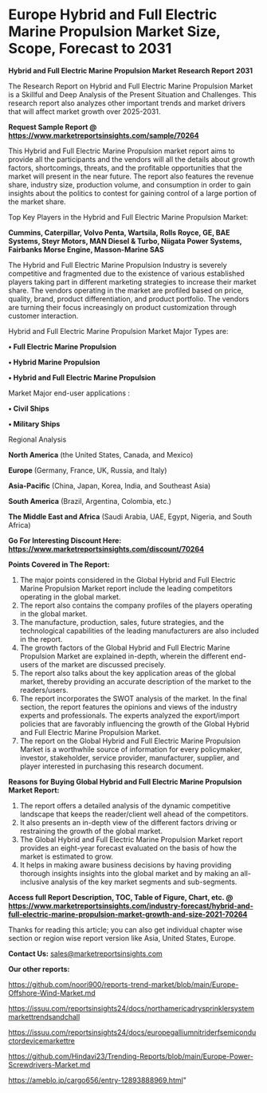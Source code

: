 # Europe Hybrid and Full Electric Marine Propulsion Market Size, Scope, Forecast to 2031

<strong>Hybrid and Full Electric Marine Propulsion Market Research Report 2031</strong>

The Research Report on Hybrid and Full Electric Marine Propulsion Market is a Skillful and Deep Analysis of the Present Situation and Challenges. This research report also analyzes other important trends and market drivers that will affect market growth over 2025-2031.

<strong>Request Sample Report @ <a href=https://www.marketreportsinsights.com/sample/70264>https://www.marketreportsinsights.com/sample/70264</a></strong>

This Hybrid and Full Electric Marine Propulsion market report aims to provide all the participants and the vendors will all the details about growth factors, shortcomings, threats, and the profitable opportunities that the market will present in the near future. The report also features the revenue share, industry size, production volume, and consumption in order to gain insights about the politics to contest for gaining control of a large portion of the market share.

Top Key Players in the Hybrid and Full Electric Marine Propulsion Market:

<strong>Cummins, Caterpillar, Volvo Penta, Wartsila, Rolls Royce, GE, BAE Systems, Steyr Motors, MAN Diesel & Turbo, Niigata Power Systems, Fairbanks Morse Engine, Masson-Marine SAS</strong>

The Hybrid and Full Electric Marine Propulsion Industry is severely competitive and fragmented due to the existence of various established players taking part in different marketing strategies to increase their market share. The vendors operating in the market are profiled based on price, quality, brand, product differentiation, and product portfolio. The vendors are turning their focus increasingly on product customization through customer interaction.

Hybrid and Full Electric Marine Propulsion Market Major Types are:

<strong>• Full Electric Marine Propulsion

• Hybrid Marine Propulsion

• Hybrid and Full Electric Marine Propulsion</strong>

Market Major end-user applications :

<strong>• Civil Ships

• Military Ships</strong>

Regional Analysis

</u><strong><b>North America</b></strong> (the United States, Canada, and Mexico)

<strong><b>Europe </b></strong>(Germany, France, UK, Russia, and Italy)

<strong><b>Asia-Pacific</b></strong> (China, Japan, Korea, India, and Southeast Asia)

<strong><b>South America</b></strong> (Brazil, Argentina, Colombia, etc.)

<strong><b>The Middle East and Africa</b></strong> (Saudi Arabia, UAE, Egypt, Nigeria, and South Africa)

<strong>Go For Interesting Discount Here: <a href=https://www.marketreportsinsights.com/discount/70264>https://www.marketreportsinsights.com/discount/70264</a></strong>

<strong>Points Covered in The Report:</strong>
<ol>
  <li>The major points considered in the Global Hybrid and Full Electric Marine Propulsion Market report include the leading competitors operating in the global market.</li>
  <li>The report also contains the company profiles of the players operating in the global market.</li>
  <li>The manufacture, production, sales, future strategies, and the technological capabilities of the leading manufacturers are also included in the report.</li>
  <li>The growth factors of the Global Hybrid and Full Electric Marine Propulsion Market are explained in-depth, wherein the different end-users of the market are discussed precisely.</li>
  <li>The report also talks about the key application areas of the global market, thereby providing an accurate description of the market to the readers/users.</li>
  <li>The report incorporates the SWOT analysis of the market. In the final section, the report features the opinions and views of the industry experts and professionals. The experts analyzed the export/import policies that are favorably influencing the growth of the Global Hybrid and Full Electric Marine Propulsion Market.</li>
  <li>The report on the Global Hybrid and Full Electric Marine Propulsion Market is a worthwhile source of information for every policymaker, investor, stakeholder, service provider, manufacturer, supplier, and player interested in purchasing this research document.</li>
</ol>
<strong>Reasons for Buying Global Hybrid and Full Electric Marine Propulsion Market Report:</strong>

<ol>
  <li>The report offers a detailed analysis of the dynamic competitive landscape that keeps the reader/client well ahead of the competitors.</li>
  <li>It also presents an in-depth view of the different factors driving or restraining the growth of the global market.</li>
  <li>The Global Hybrid and Full Electric Marine Propulsion Market report provides an eight-year forecast evaluated on the basis of how the market is estimated to grow.</li>
  <li>It helps in making aware business decisions by having providing thorough insights insights into the global market and by making an all-inclusive analysis of the key market segments and sub-segments.</li>
</ol>
<strong>Access full Report Description, TOC, Table of Figure, Chart, etc. @ <a href=https://www.marketreportsinsights.com/industry-forecast/hybrid-and-full-electric-marine-propulsion-market-growth-and-size-2021-70264>https://www.marketreportsinsights.com/industry-forecast/hybrid-and-full-electric-marine-propulsion-market-growth-and-size-2021-70264</a></strong>


Thanks for reading this article; you can also get individual chapter wise section or region wise report version like Asia, United States, Europe.

<strong>Contact Us:</strong>
sales@marketreportsinsights.com

<strong>Our other reports:</strong>

<a href=https://github.com/noori900/reports-trend-market/blob/main/Europe-Offshore-Wind-Market.md>https://github.com/noori900/reports-trend-market/blob/main/Europe-Offshore-Wind-Market.md</a>

<a href=https://issuu.com/reportsinsights24/docs/northamericadrysprinklersystemmarkettrendsandchall>https://issuu.com/reportsinsights24/docs/northamericadrysprinklersystemmarkettrendsandchall</a>

<a href=https://issuu.com/reportsinsights24/docs/europegalliumnitriderfsemiconductordevicemarkettre>https://issuu.com/reportsinsights24/docs/europegalliumnitriderfsemiconductordevicemarkettre</a>

<a href=https://github.com/Hindavi23/Trending-Reports/blob/main/Europe-Power-Screwdrivers-Market.md>https://github.com/Hindavi23/Trending-Reports/blob/main/Europe-Power-Screwdrivers-Market.md</a>

<a href=https://ameblo.jp/cargo656/entry-12893888969.html>https://ameblo.jp/cargo656/entry-12893888969.html</a>"
